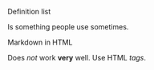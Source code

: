 Definition list

Is something people use sometimes.

Markdown in HTML

Does *not* work **very** well. Use HTML *tags*.
